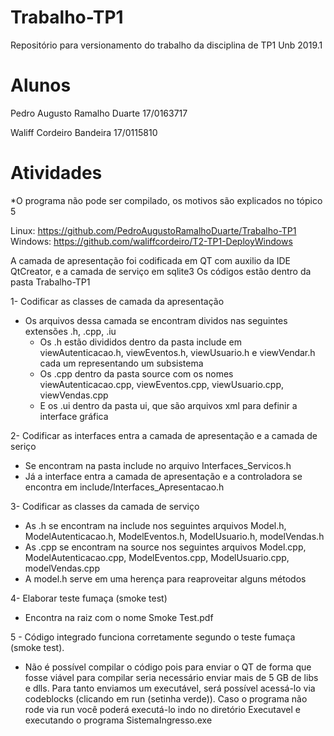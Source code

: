# Trabalho-TP1
Repositório para versionamento do trabalho da disciplina de TP1 Unb 2019.1

# Alunos

Pedro Augusto Ramalho Duarte 17/0163717

Waliff Cordeiro Bandeira 17/0115810

# Atividades

*O programa não pode ser compilado, os motivos são explicados no tópico 5

Linux: https://github.com/PedroAugustoRamalhoDuarte/Trabalho-TP1<br>
Windows: https://github.com/waliffcordeiro/T2-TP1-DeployWindows


A camada de apresentação foi codificada em QT com auxilio da IDE QtCreator, e a camada de serviço em sqlite3
Os códigos estão dentro da pasta Trabalho-TP1

1- Codificar as classes de camada da apresentação

* Os arquivos dessa camada se encontram dividos nas seguintes extensões .h, .cpp, .iu
    + Os .h estão divididos dentro da pasta include em viewAutenticacao.h, viewEventos.h, viewUsuario.h e viewVendar.h cada um representando 
    um subsistema
    + Os .cpp dentro da pasta source com os nomes viewAutenticacao.cpp, viewEventos.cpp, viewUsuario.cpp, viewVendas.cpp
    + E os .ui dentro da pasta ui, que são arquivos xml para definir a interface gráfica

2- Codificar as interfaces entra a camada de apresentação e a camada de seriço
* Se encontram na pasta include no arquivo Interfaces_Servicos.h
* Já a interface entra a camada de apresentação e a controladora  se encontra em include/Interfaces_Apresentacao.h

3- Codificar as classes da camada de serviço
* As .h se encontram na include nos seguintes arquivos Model.h, ModelAutenticacao.h, ModelEventos.h, ModelUsuario.h, modelVendas.h
* As .cpp se encontram na source nos seguintes arquivos Model.cpp, ModelAutenticacao.cpp, ModelEventos.cpp, ModelUsuario.cpp, modelVendas.cpp
* A model.h serve em uma herença para reaproveitar alguns métodos
     
4- Elaborar teste fumaça (smoke test)
* Encontra na raiz com o nome Smoke Test.pdf

5 - Código integrado funciona corretamente segundo o teste fumaça (smoke test).
* Não é possível compilar o código pois para enviar o QT de forma que fosse viável para
compilar seria necessário enviar mais de 5 GB de libs e dlls. Para tanto enviamos um executável, 
será possível acessá-lo via codeblocks (clicando em run (setinha verde)). Caso o programa não rode 
via run você poderá executá-lo indo no diretório Executavel e executando o programa SistemaIngresso.exe 
